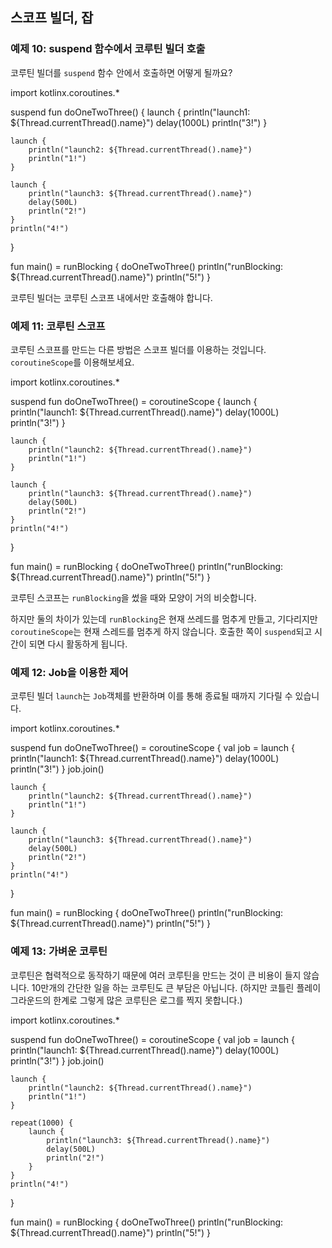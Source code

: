 ## 스코프 빌더, 잡

<script src="https://unpkg.com/kotlin-playground@1" data-selector=".kotlin-playground"></script>

### 예제 10: suspend 함수에서 코루틴 빌더 호출

코루틴 빌더를 `suspend` 함수 안에서 호출하면 어떻게 될까요?

<div class="kotlin-playground" >
import kotlinx.coroutines.*

suspend fun doOneTwoThree() {
    launch {
        println("launch1: ${Thread.currentThread().name}")
        delay(1000L)
        println("3!")
    }

    launch {
        println("launch2: ${Thread.currentThread().name}")
        println("1!")
    }

    launch {
        println("launch3: ${Thread.currentThread().name}")
        delay(500L)
        println("2!")  
    }
    println("4!")
}

fun main() = runBlocking {
    doOneTwoThree()
    println("runBlocking: ${Thread.currentThread().name}")
    println("5!")
}
</div>

코루틴 빌더는 코루틴 스코프 내에서만 호출해야 합니다.

### 예제 11: 코루틴 스코프

코루틴 스코프를 만드는 다른 방법은 스코프 빌더를 이용하는 것입니다. `coroutineScope`를 이용해보세요.

<div class="kotlin-playground" >
import kotlinx.coroutines.*

suspend fun doOneTwoThree() = coroutineScope {
    launch {
        println("launch1: ${Thread.currentThread().name}")
        delay(1000L)
        println("3!")
    }

    launch {
        println("launch2: ${Thread.currentThread().name}")
        println("1!")
    }

    launch {
        println("launch3: ${Thread.currentThread().name}")
        delay(500L)
        println("2!")  
    }
    println("4!")
}

fun main() = runBlocking {
    doOneTwoThree()
    println("runBlocking: ${Thread.currentThread().name}")
    println("5!")
}
</div>

코루틴 스코프는 `runBlocking`을 썼을 때와 모양이 거의 비슷합니다.

하지만 둘의 차이가 있는데 `runBlocking`은 현재 쓰레드를 멈추게 만들고, 기다리지만 `coroutineScope`는 현재 스레드를 멈추게 하지 않습니다. 호출한 쪽이 `suspend`되고 시간이 되면 다시 활동하게 됩니다.

### 예제 12: Job을 이용한 제어

코루틴 빌더 `launch`는 `Job`객체를 반환하며 이를 통해 종료될 때까지 기다릴 수 있습니다.

<div class="kotlin-playground" >
import kotlinx.coroutines.*

suspend fun doOneTwoThree() = coroutineScope {
    val job = launch {
        println("launch1: ${Thread.currentThread().name}")
        delay(1000L)
        println("3!")
    }
    job.join()

    launch {
        println("launch2: ${Thread.currentThread().name}")
        println("1!")
    }

    launch {
        println("launch3: ${Thread.currentThread().name}")
        delay(500L)
        println("2!")  
    }
    println("4!")
}

fun main() = runBlocking {
    doOneTwoThree()
    println("runBlocking: ${Thread.currentThread().name}")
    println("5!")
}
</div>

### 예제 13: 가벼운 코루틴

코루틴은 협력적으로 동작하기 때문에 여러 코루틴을 만드는 것이 큰 비용이 들지 않습니다. 10만개의 간단한 일을 하는 코루틴도 큰 부담은 아닙니다. (하지만 코틀린 플레이그라운드의 한계로 그렇게 많은 코루틴은 로그를 찍지 못합니다.)

<div class="kotlin-playground" >
import kotlinx.coroutines.*

suspend fun doOneTwoThree() = coroutineScope {
    val job = launch {
        println("launch1: ${Thread.currentThread().name}")
        delay(1000L)
        println("3!")
    }
    job.join()

    launch {
        println("launch2: ${Thread.currentThread().name}")
        println("1!")
    }

    repeat(1000) {
        launch {
            println("launch3: ${Thread.currentThread().name}")
            delay(500L)
            println("2!")  
        }
    }
    println("4!")
}

fun main() = runBlocking {
    doOneTwoThree()
    println("runBlocking: ${Thread.currentThread().name}")
    println("5!")
}
</div>